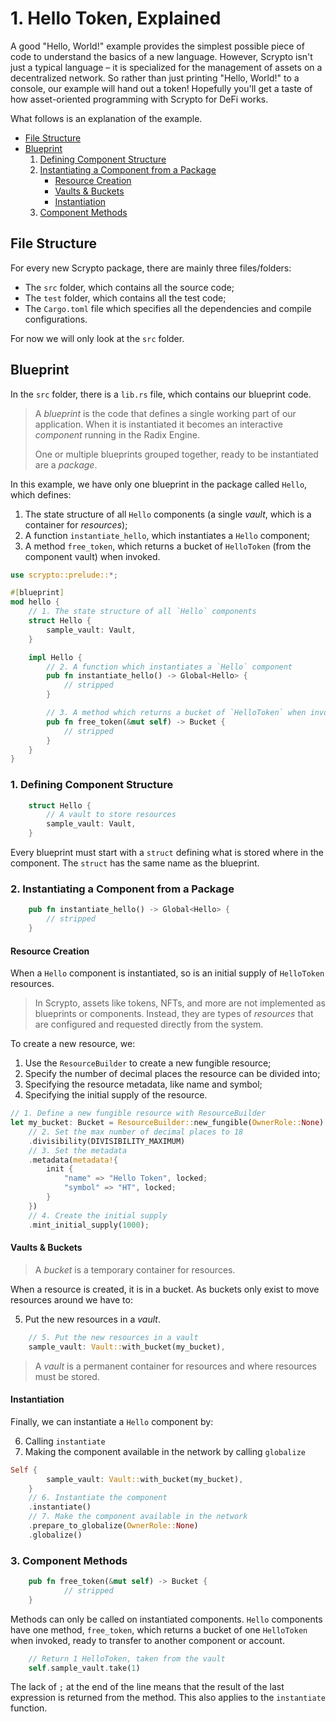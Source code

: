 # 1. Hello Token, Explained

A good "Hello, World!" example provides the simplest possible piece of code to
understand the basics of a new language. However, Scrypto isn't just a typical
language – it is specialized for the management of assets on a decentralized
network. So rather than just printing "Hello, World!" to a console, our example
will hand out a token! Hopefully you'll get a taste of how asset-oriented
programming with Scrypto for DeFi works.

What follows is an explanation of the example.

- [File Structure](#file-structure)
- [Blueprint](#blueprint)
  1. [Defining Component Structure](#1-defining-component-structure)
  2. [Instantiating a Component from a Package](#2-instantiating-a-component-from-a-package)
     - [Resource Creation](#resource-creation)
     - [Vaults & Buckets](#vaults--buckets)
     - [Instantiation](#instantiation)
  3. [Component Methods](#3-component-methods)

## File Structure

For every new Scrypto package, there are mainly three files/folders:

- The `src` folder, which contains all the source code;
- The `test` folder, which contains all the test code;
- The `Cargo.toml` file which specifies all the dependencies and compile
  configurations.

For now we will only look at the `src` folder.

## Blueprint

In the `src` folder, there is a `lib.rs` file, which contains our blueprint
code.

> A _blueprint_ is the code that defines a single working part of our
> application. When it is instantiated it becomes an interactive _component_
> running in the Radix Engine.
>
> One or multiple blueprints grouped together, ready to be instantiated are a
> _package_.

In this example, we have only one blueprint in the package called `Hello`, which
defines:

1. The state structure of all `Hello` components (a single _vault_, which is a
   container for _resources_);
2. A function `instantiate_hello`, which instantiates a `Hello` component;
3. A method `free_token`, which returns a bucket of `HelloToken` (from the
   component vault) when invoked.

```rust
use scrypto::prelude::*;

#[blueprint]
mod hello {
    // 1. The state structure of all `Hello` components
    struct Hello {
        sample_vault: Vault,
    }

    impl Hello {
        // 2. A function which instantiates a `Hello` component
        pub fn instantiate_hello() -> Global<Hello> {
            // stripped
        }

        // 3. A method which returns a bucket of `HelloToken` when invoked
        pub fn free_token(&mut self) -> Bucket {
            // stripped
        }
    }
}
```

### 1. Defining Component Structure

```rust
    struct Hello {
        // A vault to store resources
        sample_vault: Vault,
    }
```

Every blueprint must start with a `struct` defining what is stored where in the
component. The `struct` has the same name as the blueprint.

### 2. Instantiating a Component from a Package

```rust
    pub fn instantiate_hello() -> Global<Hello> {
        // stripped
    }
```

#### Resource Creation

When a `Hello` component is instantiated, so is an initial supply of
`HelloToken` resources.

> In Scrypto, assets like tokens, NFTs, and more are not implemented as
> blueprints or components. Instead, they are types of _resources_ that are
> configured and requested directly from the system.

To create a new resource, we:

1. Use the `ResourceBuilder` to create a new fungible resource;
2. Specify the number of decimal places the resource can be divided into;
3. Specifying the resource metadata, like name and symbol;
4. Specifying the initial supply of the resource.

```rust
// 1. Define a new fungible resource with ResourceBuilder
let my_bucket: Bucket = ResourceBuilder::new_fungible(OwnerRole::None)
    // 2. Set the max number of decimal places to 18
    .divisibility(DIVISIBILITY_MAXIMUM)
    // 3. Set the metadata
    .metadata(metadata!{
        init {
            "name" => "Hello Token", locked;
            "symbol" => "HT", locked;
        }
    })
    // 4. Create the initial supply
    .mint_initial_supply(1000);

```

#### Vaults & Buckets

> A _bucket_ is a temporary container for resources.

When a resource is created, it is in a bucket. As buckets only exist to move
resources around we have to:

5. Put the new resources in a _vault_.

```rust
    // 5. Put the new resources in a vault
    sample_vault: Vault::with_bucket(my_bucket),
```

> A _vault_ is a permanent container for resources and where resources must be
> stored.

#### Instantiation

Finally, we can instantiate a `Hello` component by:

6. Calling `instantiate`
7. Making the component available in the network by calling `globalize`

```rust
Self {
        sample_vault: Vault::with_bucket(my_bucket),
    }
    // 6. Instantiate the component
    .instantiate()
    // 7. Make the component available in the network
    .prepare_to_globalize(OwnerRole::None)
    .globalize()
```

### 3. Component Methods

```rust
    pub fn free_token(&mut self) -> Bucket {
            // stripped
    }
```

Methods can only be called on instantiated components. `Hello` components have
one method, `free_token`, which returns a bucket of one `HelloToken` when
invoked, ready to transfer to another component or account.

```rust
    // Return 1 HelloToken, taken from the vault
    self.sample_vault.take(1)
```

The lack of `;` at the end of the line means that the result of the last
expression is returned from the method. This also applies to the `instantiate`
function.
